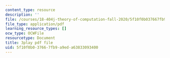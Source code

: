 ```yaml
---
content_type: resource
description: ''
file: /courses/18-404j-theory-of-computation-fall-2020/5f10f0b037667fb9a9eda63833093400_vqFRAWeEcUs.pdf
file_type: application/pdf
learning_resource_types: []
ocw_type: OCWFile
resourcetype: Document
title: 3play pdf file
uid: 5f10f0b0-3766-7fb9-a9ed-a63833093400
---
```

